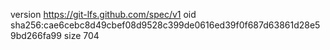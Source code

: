 version https://git-lfs.github.com/spec/v1
oid sha256:cae6cebc8d49cbef08d9528c399de0616ed39f0f687d63861d28e59bd266fa99
size 704
